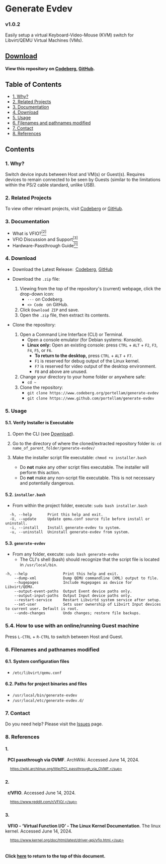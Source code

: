 # Generate Evdev
### v1.0.2
Easily setup a virtual Keyboard-Video-Mouse (KVM) switch for Libvirt/QEMU
Virtual Machines (VMs).

## [Download](#4-download)
#### View this repository on [Codeberg][01], [GitHub][02].
[01]: https://codeberg.org/portellam/generate-evdev
[02]: https://github.com/portellam/generate-evdev
##

## Table of Contents
- [1. Why?](#1-why)
- [2. Related Projects](#2-related-projects)
- [3. Documentation](#3-documentation)
- [4. Download](#4-download)
- [5. Usage](#5-usage)
- [6. Filenames and pathnames modified](#6-filenames-and-pathnames-modified)
- [7. Contact](#7-contact)
- [8. References](#8-references)

## Contents
### 1. Why?
Switch device inputs between Host and VM(s) or Guest(s). Requires devices to
remain connected to be seen by Guests (similar to the limitations within the
PS/2 cable standard, unlike USB).

### 2. Related Projects
To view other relevant projects, visit [Codeberg][21]
or [GitHub][22].

[21]: https://codeberg.org/portellam/vfio-collection
[22]: https://github.com/portellam/vfio-collection

### 3. Documentation
- What is VFIO?[<sup>[2]</sup>](#2)
- VFIO Discussion and Support[<sup>[3]</sup>](#3)
- Hardware-Passthrough Guide[<sup>[1]</sup>](#1)

### 4. Download
- Download the Latest Release:&ensp;[Codeberg][41], [GitHub][42]

- Download the `.zip` file:
    1. Viewing from the top of the repository's (current) webpage, click the
        drop-down icon:
        - `···` on Codeberg.
        - `<> Code ` on GitHub.
    2. Click `Download ZIP` and save.
    3. Open the `.zip` file, then extract its contents.

- Clone the repository:
    1. Open a Command Line Interface (CLI) or Terminal.
        - Open a console emulator (for Debian systems: Konsole).
        - **Linux only:** Open an existing console: press `CTRL` + `ALT` + `F2`,
        `F3`, `F4`, `F5`, or `F6`.
            - **To return to the desktop,** press `CTRL` + `ALT` + `F7`.
            - `F1` is reserved for debug output of the Linux kernel.
            - `F7` is reserved for video output of the desktop environment.
            - `F8` and above are unused.
    2. Change your directory to your home folder or anywhere safe:
        - `cd ~`
    3. Clone the repository:
        - `git clone https://www.codeberg.org/portellam/generate-evdev`
        - `git clone https://www.github.com/portellam/generate-evdev`

[41]: https://codeberg.org/portellam/generate-evdev/releases/latest
[42]: https://github.com/portellam/generate-evdev/releases/latest

### 5. Usage
#### 5.1. Verify Installer is Executable
1. Open the CLI (see [Download](#4-download)).

2. Go to the directory of where the cloned/extracted repository folder is:
`cd name_of_parent_folder/generate-evdev/`

3. Make the installer script file executable: `chmod +x installer.bash`
    - Do **not** make any other script files executable. The installer will perform
  this action.
    - Do **not** make any non-script file executable. This is not necessary and
  potentially dangerous.

#### 5.2. `installer.bash`
- From within the project folder, execute: `sudo bash installer.bash`

```
  -h, --help       Print this help and exit.
  -U, --update     Update qemu.conf source file before install or uninstall.
  -i, --install    Install generate-evdev to system.
  -u, --uninstall  Uninstall generate-evdev from system.
```

#### 5.3. `generate-evdev`
- From any folder, execute: `sudo bash generate-evdev`
  - The CLI's shell (bash) should recognize that the script file is located in
    `/usr/local/bin`.

```
-h, --help                Print this help and exit.
    --dump-xml            Dump QEMU commandline (XML) output to file.
    --hugepages           Include Hugepages as device for Libvirt/QEMU.
    --output-event-paths  Output Event device paths only.
    --output-input-paths  Output Input device paths only.
    --restart-service     Restart Libvirtd system service after setup.
    --set-user            Sets user ownership of Libvirt Input devices to current user. Default is root.
    --undo-changes        Undo changes; restore file backups.
```

### 5.4. How to use with an online/running Guest machine
Press `L-CTRL` + `R-CTRL` to switch between Host and Guest.

### 6. Filenames and pathnames modified
#### 6.1. System configuration files
  - `/etc/libvirt/qemu.conf`

#### 6.2. Paths for project binaries and files
  - `/usr/local/bin/generate-evdev`
  - `/usr/local/etc/generate-evdev.d/`

### 7. Contact
Do you need help? Please visit the [Issues][71] page.

[71]: https://github.com/portellam/generate-evdev/issues

### 8. References
#### 1.
&nbsp;&nbsp;**PCI passthrough via OVMF**. ArchWiki. Accessed June 14, 2024.

&nbsp;&nbsp;&nbsp;&nbsp;<sup>https://wiki.archlinux.org/title/PCI_passthrough_via_OVMF.</sup>

#### 2.
&nbsp;&nbsp;**r/VFIO**. Accessed June 14, 2024.

&nbsp;&nbsp;&nbsp;&nbsp;<sup>https://www.reddit.com/r/VFIO/.</sup>

#### 3.
&nbsp;&nbsp;**VFIO - ‘Virtual Function I/O’ - The Linux Kernel Documentation**.
The linux kernel. Accessed June 14, 2024.

&nbsp;&nbsp;&nbsp;&nbsp;<sup>https://www.kernel.org/doc/html/latest/driver-api/vfio.html.</sup>
##

#### Click [here](#generate-evdev) to return to the top of this document.